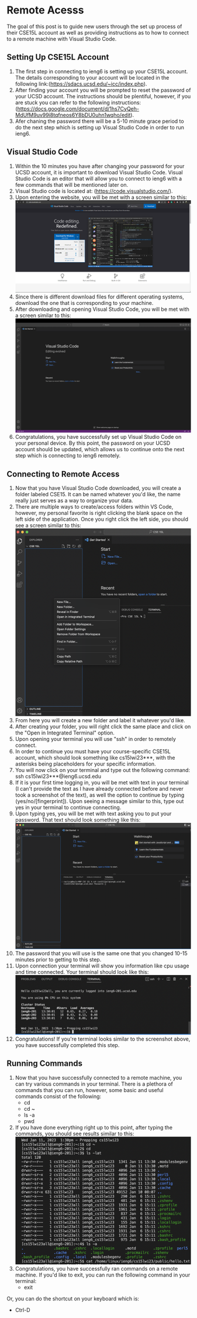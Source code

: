 # Remote Acesss
The goal of this post is to guide new users through the set up process of their CSE15L account as well as providing instructions as to how to connect to a remote machine with Visual Studio Code.
## Setting Up CSE15L Account
1. The first step in connecting to ieng6 is setting up your CSE15L account. The details corresponding to your account will be located in the following link:(https://sdacs.ucsd.edu/~icc/index.php).
2. After finding your account you will be prompted to reset the password of your UCSD account. The instructions should be plentiful, however, if you are stuck you can refer to the following instructions: (https://docs.google.com/document/d/1hs7CyQeh-MdUfM9uv99i8tqfneos6Y8bDU0uhn1wqho/edit).
3. Afer chaning the password there will be a 5-10 minute grace period to do the next step which is setting up Visual Studio Code in order to run ieng6.
## Visual Studio Code
1. Within the 10 minutes you have after changing your password for your UCSD account, it is important to download Visual Studio Code. Visual Studio Code is an editor that will allow you to connect to ieng6 with a few commands that will be mentioned later on. 
2. Visual Studio code is located at: (https://code.visualstudio.com/).
3. Upon entering the website, you will be met with a screen similar to this:
![Image](vss.jpg) 
4. Since there is different download files for different operating systems, download the one that is corresponding to your machine.
5. After downloading and opening Visual Studio Code, you will be met with a screen similar to this: 
![Image](vss2.jpg)
6. Congratulations, you have successfully set up Visual Studio Code on your personal device. By this point, the password on your UCSD account should be updated, which allows us to continue onto the next step which is connecting to ieng6 remotely.
## Connecting to Remote Access
1. Now that you have Visual Studio Code downloaded, you will create a folder labeled CSE15. It can be named whatever you'd like, the name really just serves as a way to organize your data.
2. There are multiple ways to create/access folders within VS Code, however, my personal favorite is right clicking the blank space on the left side of the application. Once you right click the left side, you should see a screen similar to this:
![Image](vss3.jpg)
3. From here you will create a new folder and label it whatever you'd like. 
4. After creating your folder, you will right click the same place and click on the "Open in Integrated Terminal" option. 
5. Upon opening your terminal you will use "ssh" in order to remotely connect.
6. In order to continue you must have your course-specific CSE15L account, which should look something like cs15lwi23***, with the asterisks being placeholders for your specific information.
7. You will now click on your terminal and type out the following command: ssh cs15lwi23***@ieng6.ucsd.edu
8. If it is your first time logging in, you will be met with text in your terminal (I can't provide the text as I have already connected before and never took a screenshot of the text), as well the option to continue by typing (yes/no/[fingerprint]). Upon seeing a message similar to this, type out yes in your terminal to continue connecting.
9. Upon typing yes, you will be met with text asking you to put your password. That text should look something like this: 
![Image](vss4.jpg)
10. The password that you will use is the same one that you changed 10-15 minutes prior to getting to this step.
11. Upon connection your terminal will show you information like cpu usage and time connected. Your terminal should look like this: 
![Image](remoteconnection.jpg)
12. Congratulations! If you're terminal looks similar to the screenshot above, you have successfully completed this step.
## Running Commands
1. Now that you have successfully connected to a remote machine, you can try various commands in your terminal. There is a plethora of commands that you can run, however, some basic and useful commands consist of the following:
   * cd
   * cd ~
   * ls -a
   * pwd
2. If you have done everything right up to this point, after typing the commands, you should see results similar to this: 
![Image](commands.jpg)
3. Congratulations, you have successfully ran commands on a remote machine. If you'd like to exit, you can run the following command in your terminal: 
   * exit

Or, you can do the shortcut on your keyboard which is: 
   * Ctrl-D
